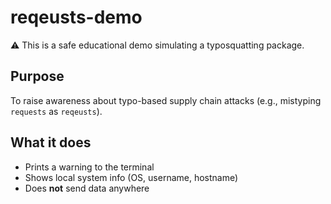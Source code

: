 # reqeusts-demo

⚠️ This is a safe educational demo simulating a typosquatting package.

## Purpose

To raise awareness about typo-based supply chain attacks (e.g., mistyping `requests` as `reqeusts`).

## What it does

- Prints a warning to the terminal
- Shows local system info (OS, username, hostname)
- Does **not** send data anywhere

